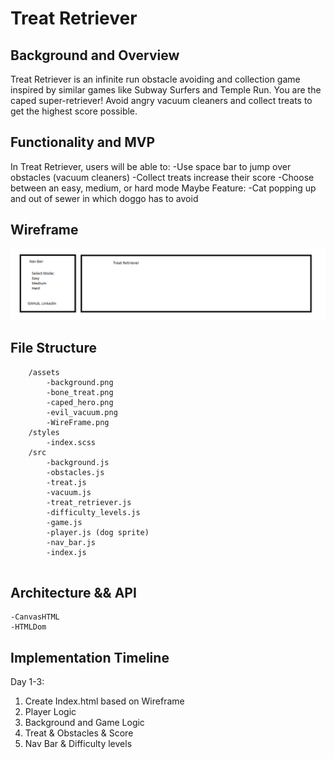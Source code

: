# Treat Retriever
## Background and Overview 
Treat Retriever is an infinite run obstacle avoiding and collection game inspired by similar games like Subway Surfers and Temple Run.
You are the caped super-retriever! Avoid angry vacuum cleaners and collect treats to get the highest score possible.
## Functionality and MVP
In Treat Retriever, users will be able to:
    -Use space bar to jump over obstacles (vacuum cleaners)
    -Collect treats increase their score
    -Choose between an easy, medium, or hard mode
Maybe Feature:
    -Cat popping up and out of sewer in which doggo has to avoid
## Wireframe 
![WireFrame](./assets/WireFrame.png)
## File Structure
``` 
    /assets
        -background.png
        -bone_treat.png
        -caped_hero.png
        -evil_vacuum.png
        -WireFrame.png
    /styles
        -index.scss
    /src
        -background.js
        -obstacles.js
        -treat.js
        -vacuum.js
        -treat_retriever.js
        -difficulty_levels.js
        -game.js
        -player.js (dog sprite)
        -nav_bar.js
        -index.js
        
```
## Architecture && API
    -CanvasHTML
    -HTMLDom
## Implementation Timeline
Day 1-3:
1. Create Index.html based on Wireframe
2. Player Logic
3. Background and Game Logic
4. Treat & Obstacles & Score
5. Nav Bar & Difficulty levels
